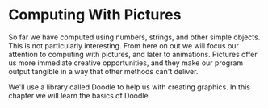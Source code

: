 # Computing With Pictures

So far we have computed using numbers, strings, and other simple objects. This is not particularly interesting. From here on out we will focus our attention to computing with pictures, and later to animations. Pictures offer us more immediate creative opportunities, and they make our program output tangible in a way that other methods can't deliver. 

We'll use a library called Doodle to help us with creating graphics. In this chapter we will learn the basics of Doodle.

